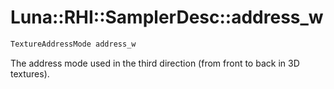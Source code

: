 # Luna::RHI::SamplerDesc::address_w

```c++
TextureAddressMode address_w
```

The address mode used in the third direction (from front to back in 3D textures). 

